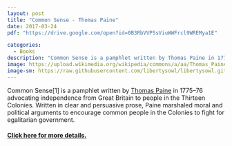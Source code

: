 ```yaml
---
layout: post
title: "Common Sense - Thomas Paine"
date: 2017-03-24
pdf: "https://drive.google.com/open?id=0B3RbVVPSsViuWWFrcl9WREMya1E"

categories:
  - Books
description: "Common Sense is a pamphlet written by Thomas Paine in 1775–76 advocating independence from Great Britain to people in the Thirteen Colonies."
image: https://upload.wikimedia.org/wikipedia/commons/a/aa/Thomas_Paine_rev1.jpg
image-sm: https://raw.githubusercontent.com/libertysowl/libertysowl.github.io/master/images/Paine_Common_Sense_Frontpage.jpg
---
```



<p>Common Sense[1] is a pamphlet written by <a href="https://en.wikipedia.org/wiki/Thomas_Paine">Thomas Paine</a> in 1775–76 advocating independence from Great Britain to people in the Thirteen Colonies. Written in clear and persuasive prose, Paine marshaled moral and political arguments to encourage common people in the Colonies to fight for egalitarian government.</p>
<h4><a href="https://en.wikipedia.org/wiki/Common_Sense_(pamphlet)"> Click here for more details.</a></h4>